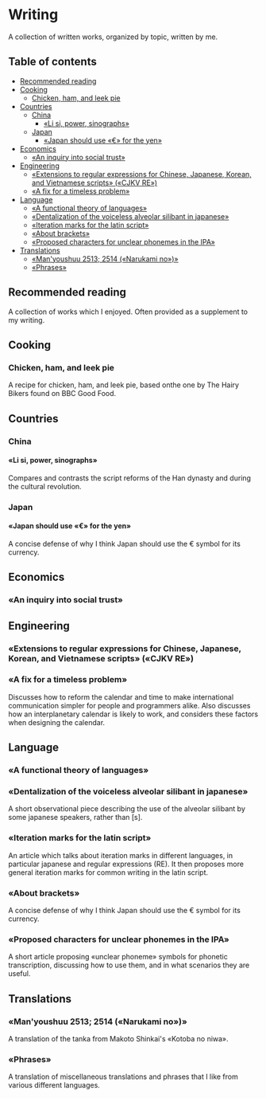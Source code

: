 # Writing
A collection of written works, organized by topic, written by me.

## Table of contents

<!-- vim-markdown-toc GFM -->

* [Recommended reading](#recommended-reading)
* [Cooking](#cooking)
  * [Chicken, ham, and leek pie](#chicken-ham-and-leek-pie)
* [Countries](#countries)
  * [China](#china)
    * [«Li si, power, sinographs»](#li-si-power-sinographs)
  * [Japan](#japan)
    * [«Japan should use «€» for the yen»](#japan-should-use--for-the-yen)
* [Economics](#economics)
  * [«An inquiry into social trust»](#an-inquiry-into-social-trust)
* [Engineering](#engineering)
  * [«Extensions to regular expressions for Chinese, Japanese, Korean, and Vietnamese scripts» («CJKV RE»)](#extensions-to-regular-expressions-for-chinese-japanese-korean-and-vietnamese-scripts-cjkv-re)
  * [«A fix for a timeless problem»](#a-fix-for-a-timeless-problem)
* [Language](#language)
  * [«A functional theory of languages»](#a-functional-theory-of-languages)
  * [«Dentalization of the voiceless alveolar silibant in japanese»](#dentalization-of-the-voiceless-alveolar-silibant-in-japanese)
  * [«Iteration marks for the latin script»](#iteration-marks-for-the-latin-script)
  * [«About brackets»](#about-brackets)
  * [«Proposed characters for unclear phonemes in the IPA»](#proposed-characters-for-unclear-phonemes-in-the-ipa)
* [Translations](#translations)
  * [«Man'youshuu 2513; 2514 («Narukami no»)»](#manyoushuu-2513-2514-narukami-no)
  * [«Phrases»](#phrases)

<!-- vim-markdown-toc -->


## Recommended reading

A collection of works which I enjoyed. Often provided as a supplement to my
writing.


## Cooking

### Chicken, ham, and leek pie

A recipe for chicken, ham, and leek pie, based onthe one by The Hairy Bikers
found on BBC Good Food.


## Countries

### China

#### «Li si, power, sinographs»

Compares and contrasts the script reforms of the Han dynasty and during the
cultural revolution.

### Japan

#### «Japan should use «€» for the yen»

A concise defense of why I think Japan should use the € symbol for its currency.


## Economics

### «An inquiry into social trust»


## Engineering

### «Extensions to regular expressions for Chinese, Japanese, Korean, and Vietnamese scripts» («CJKV RE»)

### «A fix for a timeless problem»

Discusses how to reform the calendar and time to make international
communication simpler for people and programmers alike. Also discusses how an
interplanetary calendar is likely to work, and considers these factors when
designing the calendar.


## Language

### «A functional theory of languages»

### «Dentalization of the voiceless alveolar silibant in japanese»

A short observational piece describing the use of the alveolar silibant by some
japanese speakers, rather than [s].

### «Iteration marks for the latin script»

An article which talks about iteration marks in different languages, in
particular japanese and regular expressions (RE). It then proposes more general
iteration marks for common writing in the latin script.

### «About brackets»

A concise defense of why I think Japan should use the € symbol for its currency.

### «Proposed characters for unclear phonemes in the IPA»

A short article proposing «unclear phoneme» symbols for phonetic transcription,
discussing how to use them, and in what scenarios they are useful.


## Translations

### «Man'youshuu 2513; 2514 («Narukami no»)»

A translation of the tanka from Makoto Shinkai's «Kotoba no niwa».

### «Phrases»

A translation of miscellaneous translations and phrases that I like from various
different languages.
